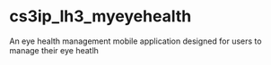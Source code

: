 # cs3ip_lh3_myeyehealth
An eye health management mobile application designed for users to manage their eye heatlh
